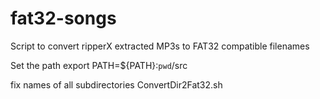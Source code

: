 # fat32-songs
Script to convert ripperX extracted MP3s to FAT32 compatible filenames

Set the path
export PATH=${PATH}:`pwd`/src

fix names of all subdirectories
ConvertDir2Fat32.sh
